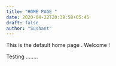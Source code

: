 ```yaml
---
title: "HOME PAGE "
date: 2020-04-22T20:39:58+05:45
draft: false
author: "Sushant"
---
```


This is the default home page . Welcome !

Testing ........

